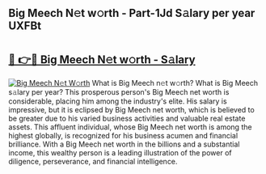## Big Meech N𝚎t w𝚘rth - Part-1Jd S𝚊lary per year UXFBt

# <h2><a href="http://gc2aex.nevu.top/?p=Big+Meech">🔗 👉🔴 Big Meech N𝚎t w𝚘rth - S𝚊lary</a></h2>

[![Big Meech N𝚎t W𝚘rth](https://i.imgur.com/Oavwk0R.jpeg)](http://gc2aex.nevu.top/?p=Big+Meech)
What is Big Meech n𝚎t w𝚘rth? What is Big Meech s𝚊lary per year?
This prosperous person's Big Meech net worth is considerable, placing him among the industry's elite. His salary is impressive, but it is eclipsed by Big Meech net worth, which is believed to be greater due to his varied business activities and valuable real estate assets. This affluent individual, whose Big Meech net worth is among the highest globally, is recognized for his business acumen and financial brilliance. With a Big Meech net worth in the billions and a substantial income, this wealthy person is a leading illustration of the power of diligence, perseverance, and financial intelligence.
